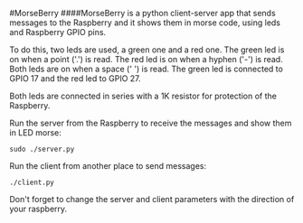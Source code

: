 #MorseBerry
####MorseBerry is a python client-server app that sends messages to the Raspberry and it shows them in morse code, using leds and Raspberry GPIO pins.

To do this, two leds are used, a green one and a red one. The green led is on when a point ('.') is read. The red led is on when a hyphen ('-') is read. Both leds are on when a space (' ') is read.
The green led is connected to GPIO 17 and the red led to GPIO 27. 

Both leds are connected in series with a 1K resistor for protection of the Raspberry.

Run the server from the Raspberry to receive the messages and show them in LED morse:

``sudo ./server.py``

Run the client from another place to send messages:

``./client.py``

Don't forget to change the server and client parameters with the direction of your raspberry.
